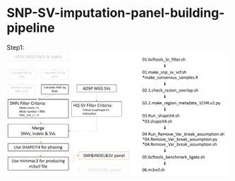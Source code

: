 # SNP-SV-imputation-panel-building-pipeline

Step1:
![alt text](https://github.com/plCas/SNP-SV-imputation-panel-building-pipeline/blob/main/Images/Step2_SNP-SV.png?raw=true "Title")
